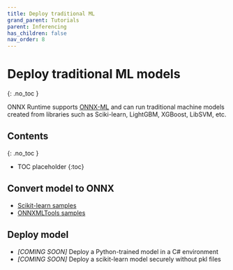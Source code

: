 ```yaml
---
title: Deploy traditional ML
grand_parent: Tutorials
parent: Inferencing
has_children: false
nav_order: 8
---
```


# Deploy traditional ML models
{: .no_toc }

ONNX Runtime supports [ONNX-ML](https://github.com/onnx/onnx/blob/master/docs/Operators-ml.md) and can run traditional machine models created from libraries such as Sciki-learn, LightGBM, XGBoost, LibSVM, etc. 

## Contents
{: .no_toc }

* TOC placeholder
{:toc}

## Convert model to ONNX
* [Scikit-learn samples](http://onnx.ai/sklearn-onnx/index_tutorial.html)
* [ONNXMLTools samples](https://github.com/onnx/onnxmltools/tree/master/docs/examples)

## Deploy model
* *[COMING SOON]* Deploy a Python-trained model in a C# environment
* *[COMING SOON]* Deploy a scikit-learn model securely without pkl files

